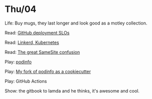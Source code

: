 # Thu/04

Life: Buy mugs, they last longer and look good as a motley collection.

Read: [GitHub deployment SLOs](https://github.blog/2021-02-03-deployment-reliability-at-github/)

Read: [Linkerd, Kubernetes](https://buoyant.io/2020/09/24/service-level-objectives-for-kubernetes/)

Read: [The great SameSite confusion](https://jub0bs.com/posts/2021-01-29-great-samesite-confusion/)

Play: [podinfo](https://github.com/stefanprodan/podinfo)

Play: [My fork of podinfo as a cookiecutter](https://github.com/defn/podinfo)

Play: GitHub Actions

Show: the gitbook to lamda and he thinks, it's awesome and cool.


